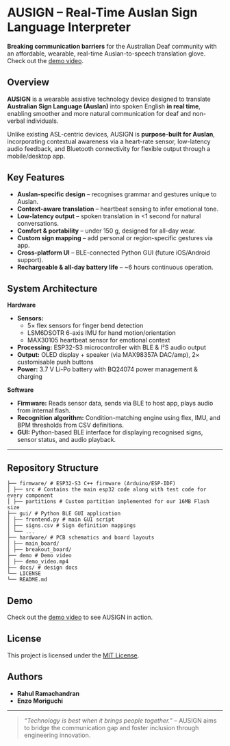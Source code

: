 # AUSIGN – Real-Time Auslan Sign Language Interpreter

 **Breaking communication barriers** for the Australian Deaf community with an affordable, wearable, real-time Auslan-to-speech translation glove. Check out the [demo video](https://drive.google.com/file/d/1WPN_qFuqe7VqrdAuftsNLOaqI1UlMCOe/view?usp=sharing).


## Overview
**AUSIGN** is a wearable assistive technology device designed to translate **Australian Sign Language (Auslan)** into spoken English **in real time**, enabling smoother and more natural communication for deaf and non-verbal individuals.

Unlike existing ASL-centric devices, AUSIGN is **purpose-built for Auslan**, incorporating contextual awareness via a heart-rate sensor, low-latency audio feedback, and Bluetooth connectivity for flexible output through a mobile/desktop app.


##  Key Features
- **Auslan-specific design** – recognises grammar and gestures unique to Auslan.
- **Context-aware translation** – heartbeat sensing to infer emotional tone.
- **Low-latency output** – spoken translation in <1 second for natural conversations.
- **Comfort & portability** – under 150 g, designed for all-day wear.
- **Custom sign mapping** – add personal or region-specific gestures via app.
- **Cross-platform UI** – BLE-connected Python GUI (future iOS/Android support).
- **Rechargeable & all-day battery life** – ~6 hours continuous operation.


## System Architecture

**Hardware**
- **Sensors:**  
  - 5× flex sensors for finger bend detection  
  - LSM6DSOTR 6-axis IMU for hand motion/orientation  
  - MAX30105 heartbeat sensor for emotional context  
- **Processing:** ESP32-S3 microcontroller with BLE & I²S audio output  
- **Output:** OLED display + speaker (via MAX98357A DAC/amp), 2× customisable push buttons  
- **Power:** 3.7 V Li-Po battery with BQ24074 power management & charging

**Software**
- **Firmware:** Reads sensor data, sends via BLE to host app, plays audio from internal flash.  
- **Recognition algorithm:** Condition-matching engine using flex, IMU, and BPM thresholds from CSV definitions.  
- **GUI:** Python-based BLE interface for displaying recognised signs, sensor status, and audio playback.  

---

## Repository Structure
```
├── firmware/ # ESP32-S3 C++ firmware (Arduino/ESP-IDF)
│ ├── src # Contains the main esp32 code along with test code for every component
│ ├── partitions # Custom partition implemented for our 16MB Flash size
├── gui/ # Python BLE GUI application
│ ├── frontend.py # main GUI script
│ ├── signs.csv # Sign definition mappings
│ └── ...
├── hardware/ # PCB schematics and board layouts
│ ├── main_board/
│ ├── breakout_board/
├── demo # Demo video
│ ├── demo_video.mp4
├── docs/ # design docs
└── LICENSE
└── README.md
```


## Demo
Check out the [demo video](demo/demo_video.mov) to see AUSIGN in action.


## License
This project is licensed under the [MIT License](LICENSE).


## Authors
- **Rahul Ramachandran** 
- **Enzo Moriguchi** 

---
> *“Technology is best when it brings people together.”* – AUSIGN aims to bridge the communication gap and foster inclusion through engineering innovation.
